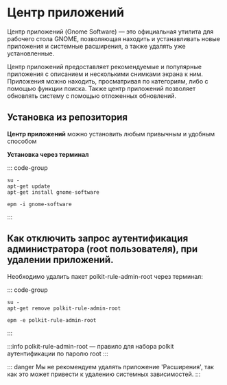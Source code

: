 # Центр приложений

Центр приложений (Gnome Software) — это официальная утилита для рабочего стола GNOME, позволяющая находить и устанавливать новые приложения и системные расширения, а также удалять уже установленные.

Центр приложений предоставляет рекомендуемые и популярные приложения с описанием и несколькими снимками экрана к ним. Приложения можно находить, просматривая по категориям, либо с помощью функции поиска. Также центр приложений позволяет обновлять систему с помощью отложенных обновлений.

## Установка из репозитория

**Центр приложений** можно установить любым привычным и удобным способом

**Установка через терминал**

::: code-group

```shell[apt-get]
su -
apt-get update
apt-get install gnome-software
```
```shell[epm]
epm -i gnome-software
```
:::

## Как отключить запрос аутентификация администратора (root пользователя), при удалении приложений.

Необходимо удалить пакет polkit-rule-admin-root через терминал:

::: code-group

```shell[apt-get]
su -
apt-get remove polkit-rule-admin-root 
```
```shell[epm]
epm -e polkit-rule-admin-root
```
:::

:::info 
polkit-rule-admin-root — правило для набора polkit аутентификации по паролю root
:::

::: danger
Мы не рекомендуем удалять приложение 'Расширения', так как это может привести к удалению системных зависимостей.
:::
